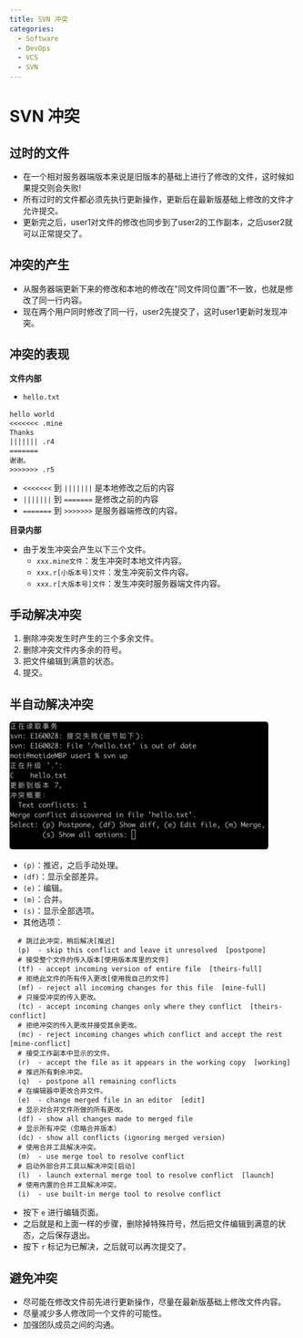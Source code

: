 ```yaml
---
title: SVN 冲突
categories:
  - Software
  - DevOps
  - VCS
  - SVN
---
```

# SVN 冲突

## 过时的文件

- 在一个相对服务器端版本来说是旧版本的基础上进行了修改的文件，这时候如果提交则会失败!
- 所有过时的文件都必须先执行更新操作，更新后在最新版基础上修改的文件才允许提交。
- 更新完之后，user1对文件的修改也同步到了user2的工作副本，之后user2就可以正常提交了。

## 冲突的产生

- 从服务器端更新下来的修改和本地的修改在"同文件同位置”不一致，也就是修改了同一行内容。
- 现在两个用户同时修改了同一行，user2先提交了，这时user1更新时发现冲突。

## 冲突的表现

**文件内部**

- `hello.txt`

```
hello world
<<<<<<< .mine
Thanks
||||||| .r4
=======
谢谢。
>>>>>>> .r5
```

- `<<<<<<<` 到 `|||||||` 是本地修改之后的内容
- `|||||||` 到 `=======` 是修改之前的内容
- `=======` 到 `>>>>>>>` 是服务器端修改的内容。

**目录内部**

- 由于发生冲突会产生以下三个文件。
  - `xxx.mine文件`：发生冲突时本地文件内容。
  - `xxx.r[小版本号]文件`：发生冲突前文件内容。
  - `xxx.r[大版本号]文件`：发生冲突时服务器端文件内容。

## 手动解决冲突

1. 删除冲突发生时产生的三个多余文件。
2. 删除冲突文件内多余的符号。
3. 把文件编辑到满意的状态。
4. 提交。

## 半自动解决冲突

<img src="https://raw.githubusercontent.com/LuShan123888/Files/main/Pictures/2021-03-08-image-20210308132740095.png" alt="image-20210308132740095" style="zoom:50%;" />

- `(p)`：推迟，之后手动处理。
- `(df)`：显示全部差异。
- `(e)`：编辑。
- `(m)`：合并。
- `(s)`：显示全部选项。
- 其他选项：

```
  # 跳过此冲突，稍后解决[推迟]
  (p)  - skip this conflict and leave it unresolved  [postpone]
  # 接受整个文件的传入版本[使用版本库里的文件]
  (tf) - accept incoming version of entire file  [theirs-full]
  # 拒绝此文件的所有传入更改[使用我自己的文件]
  (mf) - reject all incoming changes for this file  [mine-full]
  # 只接受冲突的传入更改。
  (tc) - accept incoming changes only where they conflict  [theirs-conflict]
  # 拒绝冲突的传入更改并接受其余更改。
  (mc) - reject incoming changes which conflict and accept the rest  [mine-conflict]
  # 接受工作副本中显示的文件。
  (r)  - accept the file as it appears in the working copy  [working]
  # 推迟所有剩余冲突。
  (q)  - postpone all remaining conflicts
  # 在编辑器中更改合并文件。
  (e)  - change merged file in an editor  [edit]
  # 显示对合并文件所做的所有更改。
  (df) - show all changes made to merged file
  # 显示所有冲突（忽略合并版本）
  (dc) - show all conflicts (ignoring merged version)
  # 使用合并工具解决冲突。
  (m)  - use merge tool to resolve conflict
  # 启动外部合并工具以解决冲突[启动]
  (l)  - launch external merge tool to resolve conflict  [launch]
  # 使用内置的合并工具解决冲突。
  (i)  - use built-in merge tool to resolve conflict
```

- 按下 `e` 进行编辑页面。
- 之后就是和上面一样的步骤，删除掉特殊符号，然后把文件编辑到满意的状态，之后保存退出。
- 按下 `r` 标记为已解决，之后就可以再次提交了。

## 避免冲突

- 尽可能在修改文件前先进行更新操作，尽量在最新版基础上修改文件内容。
- 尽量减少多人修改同一个文件的可能性。
- 加强团队成员之间的沟通。